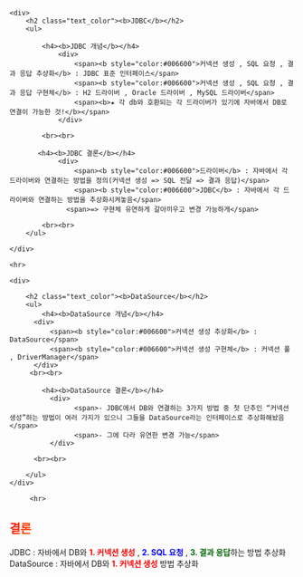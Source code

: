 <html>
<head>
    <style>
        .text_color{
             background: rgb(255,0,0);
             background: linear-gradient(120deg, rgba(255,0,0,1) 0%, rgba(255,141,0,1) 17%, 			rgba(245,255,0,1) 34%,
             rgba(34,106,42,1) 51%, rgba(4,37,240,1) 68%, rgba(13,27,147,1) 85%, rgba(94,0,255,1) 100%);
        background-clip: text;
              -webkit-background-clip: text;
                color: transparent;
                }
    </style>
</head>

<body>
<div>
 
    <div>
        <h2 class="text_color"><b>JDBC</b></h2>
        <ul>
          
            <h4><b>JDBC 개념</b></h4>
          		<div>
 		        	<span><b style="color:#006600">커넥션 생성 , SQL 요청 , 결과 응답 추상화</b> : JDBC 표준 인터페이스</span>
 		         	<span><b style="color:#006600">커넥션 생성 , SQL 요청 , 결과 응답 구현체</b> : H2 드라이버 , Oracle 드라이버 , MySQL 드라이버</span>
        		  	<span><b>★ 각 db와 호환되는 각 드라이버가 있기에 자바에서 DB로 연결이 가능한 것!</b></span>
          		</div>
          
			<br><br>

           <h4><b>JDBC 결론</b></h4>
          		<div>
                	<span><b style="color:#006600">드라이버</b> : 자바에서 각 드라이버와 연결하는 방법을 정의(커넥션 생성 => SQL 전달 => 결과 응답)</span>
                    <span><b style="color:#006600">JDBC</b> : 자바에서 각 드라이버와 연결하는 방법을 추상화시켜놓음</span>
		          <span>=> 구현체 유연하게 갈아끼우고 변경 가능하게</span>
          
            <br><br>
        </ul>
			
    </div>

    <hr>

    <div>
        
        <h2 class="text_color"><b>DataSource</b></h2>
        <ul>
            <h4><b>DataSource 개념</b></h4>
          <div>
	          <span><b style="color:#006600">커넥션 생성 추상화</b> : DataSource</span>
    	      <span><b style="color:#006600">커넥션 생성 구현체</b> : 커넥션 풀 , DriverManager</span>
          </div>
         <br><br>

          	<h4><b>DataSource 결론</b></h4>
	          <div>
    	            <span>- JDBC에서 DB와 연결하는 3가지 방법 중 첫 단추인 “커넥션 생성”하는 방법이 여러 가지가 있으니 그들을 DataSource라는 인터페이스로 추상화해놨음</span> 
        			<span>- 그에 다라 유연한 변경 가능</span>
	          </div>
          
          <br><br>
         
        </ul>
    </div>
  
  		 <hr>	
  		
  
  <div>
    <h2 class="text_color"><b>결론</b></h2>
	    <div>
    		<span>JDBC : 자바에서 DB와 <b style="color:red">1. 커넥션 생성</b> , <b style="color:blue">2. SQL 요청</b> , <b style="color:#006600">3. 결과 응답</b>하는 방법 추상화</span>
    		<span>DataSource : 자바에서 DB와 <b style="color:red">1. 커넥션 생성</b> 방법 추상화</span>
    	</div>
  </div>
</div>

</body>
</html>
